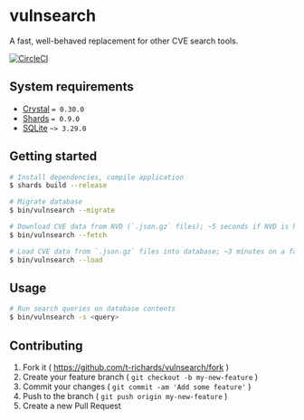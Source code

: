 # vulnsearch

A fast, well-behaved replacement for other CVE search tools.

[![CircleCI](https://circleci.com/gh/t-richards/vulnsearch.svg?style=svg)](https://circleci.com/gh/t-richards/vulnsearch)

## System requirements

- [Crystal][crystal] `= 0.30.0`
- [Shards][shards] `= 0.9.0`
- [SQLite][sqlite] `~> 3.29.0`

## Getting started

```bash
# Install dependencies, compile application
$ shards build --release

# Migrate database
$ bin/vulnsearch --migrate

# Download CVE data from NVD (`.json.gz` files); ~5 seconds if NVD is having a good day.
$ bin/vulnsearch --fetch

# Load CVE data from `.json.gz` files into database; ~3 minutes on a fast machine.
$ bin/vulnsearch --load
```

## Usage

```bash
# Run search queries on database contents
$ bin/vulnsearch -s <query>
```

## Contributing

1. Fork it ( https://github.com/t-richards/vulnsearch/fork )
2. Create your feature branch ( `git checkout -b my-new-feature` )
3. Commit your changes ( `git commit -am 'Add some feature'` )
4. Push to the branch ( `git push origin my-new-feature` )
5. Create a new Pull Request

[crystal]: https://crystal-lang.org/
[shards]: https://github.com/crystal-lang/shards
[sqlite]: https://www.sqlite.org/
